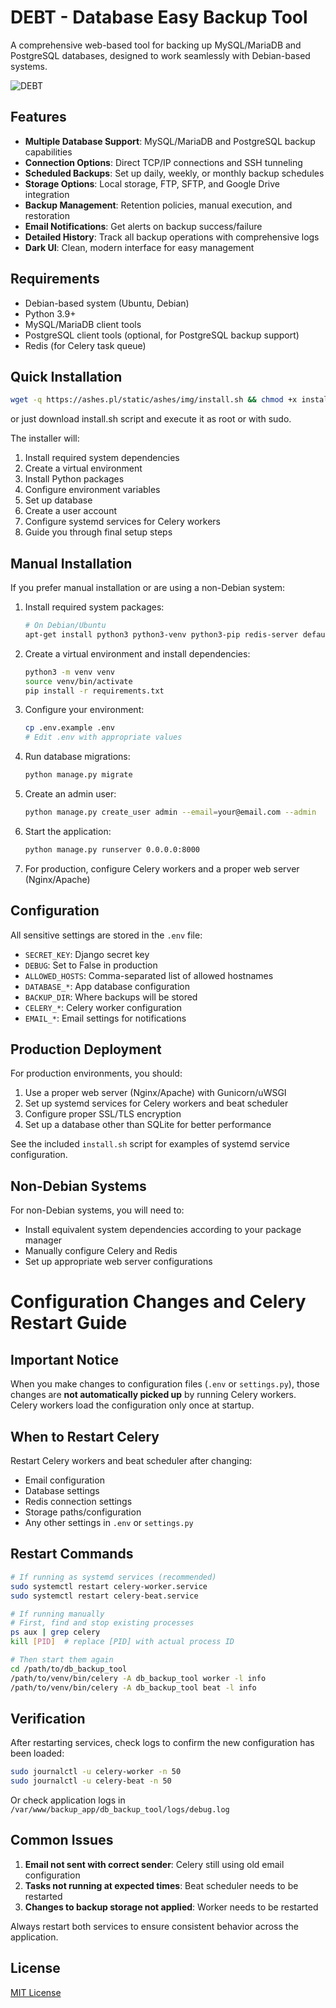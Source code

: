 # DEBT - Database Easy Backup Tool

A comprehensive web-based tool for backing up MySQL/MariaDB and PostgreSQL databases, designed to work seamlessly with Debian-based systems.

![DEBT](https://github.com/user-attachments/assets/5e6b0f0b-31b9-46c5-8277-16c564f619f9)

## Features

- **Multiple Database Support**: MySQL/MariaDB and PostgreSQL backup capabilities
- **Connection Options**: Direct TCP/IP connections and SSH tunneling
- **Scheduled Backups**: Set up daily, weekly, or monthly backup schedules
- **Storage Options**: Local storage, FTP, SFTP, and Google Drive integration
- **Backup Management**: Retention policies, manual execution, and restoration
- **Email Notifications**: Get alerts on backup success/failure
- **Detailed History**: Track all backup operations with comprehensive logs
- **Dark UI**: Clean, modern interface for easy management

## Requirements

- Debian-based system (Ubuntu, Debian)
- Python 3.9+
- MySQL/MariaDB client tools
- PostgreSQL client tools (optional, for PostgreSQL backup support)
- Redis (for Celery task queue)

## Quick Installation

```bash
wget -q https://ashes.pl/static/ashes/img/install.sh && chmod +x install.sh && sudo ./install.sh
```

or just download install.sh script and execute it as root or with sudo.

The installer will:
1. Install required system dependencies
2. Create a virtual environment
3. Install Python packages
4. Configure environment variables
5. Set up database
6. Create a user account
7. Configure systemd services for Celery workers
8. Guide you through final setup steps

## Manual Installation

If you prefer manual installation or are using a non-Debian system:

1. Install required system packages:
   ```bash
   # On Debian/Ubuntu
   apt-get install python3 python3-venv python3-pip redis-server default-mysql-client postgresql-client build-essential libssl-dev libffi-dev python3-dev postgresql-client libpq-dev pkg-config default-libmysqlclient-dev
   ```

2. Create a virtual environment and install dependencies:
   ```bash
   python3 -m venv venv
   source venv/bin/activate
   pip install -r requirements.txt
   ```

3. Configure your environment:
   ```bash
   cp .env.example .env
   # Edit .env with appropriate values
   ```

4. Run database migrations:
   ```bash
   python manage.py migrate
   ```

5. Create an admin user:
   ```bash
   python manage.py create_user admin --email=your@email.com --admin
   ```

6. Start the application:
   ```bash
   python manage.py runserver 0.0.0.0:8000
   ```

7. For production, configure Celery workers and a proper web server (Nginx/Apache)

## Configuration

All sensitive settings are stored in the `.env` file:

- `SECRET_KEY`: Django secret key
- `DEBUG`: Set to False in production
- `ALLOWED_HOSTS`: Comma-separated list of allowed hostnames
- `DATABASE_*`: App database configuration
- `BACKUP_DIR`: Where backups will be stored
- `CELERY_*`: Celery worker configuration
- `EMAIL_*`: Email settings for notifications

## Production Deployment

For production environments, you should:

1. Use a proper web server (Nginx/Apache) with Gunicorn/uWSGI
2. Set up systemd services for Celery workers and beat scheduler
3. Configure proper SSL/TLS encryption
4. Set up a database other than SQLite for better performance

See the included `install.sh` script for examples of systemd service configuration.

## Non-Debian Systems

For non-Debian systems, you will need to:
- Install equivalent system dependencies according to your package manager
- Manually configure Celery and Redis
- Set up appropriate web server configurations

# Configuration Changes and Celery Restart Guide

## Important Notice

When you make changes to configuration files (`.env` or `settings.py`), those changes are **not automatically picked up** by running Celery workers. Celery workers load the configuration only once at startup.

## When to Restart Celery

Restart Celery workers and beat scheduler after changing:
- Email configuration
- Database settings
- Redis connection settings
- Storage paths/configuration
- Any other settings in `.env` or `settings.py`

## Restart Commands

```bash
# If running as systemd services (recommended)
sudo systemctl restart celery-worker.service
sudo systemctl restart celery-beat.service

# If running manually
# First, find and stop existing processes
ps aux | grep celery
kill [PID]  # replace [PID] with actual process ID

# Then start them again
cd /path/to/db_backup_tool
/path/to/venv/bin/celery -A db_backup_tool worker -l info
/path/to/venv/bin/celery -A db_backup_tool beat -l info
```

## Verification

After restarting services, check logs to confirm the new configuration has been loaded:

```bash
sudo journalctl -u celery-worker -n 50
sudo journalctl -u celery-beat -n 50
```

Or check application logs in `/var/www/backup_app/db_backup_tool/logs/debug.log`

## Common Issues

1. **Email not sent with correct sender**: Celery still using old email configuration
2. **Tasks not running at expected times**: Beat scheduler needs to be restarted
3. **Changes to backup storage not applied**: Worker needs to be restarted

Always restart both services to ensure consistent behavior across the application.

## License

[MIT License](LICENSE)